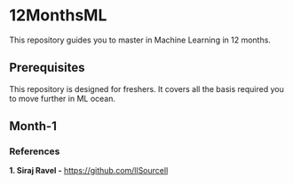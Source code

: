 # 12MonthsML
This repository guides you to master in Machine Learning in 12 months.

## Prerequisites

This repository is designed for freshers. It covers all the basis required you to move further in ML ocean. 


## Month-1

### References

**1. Siraj Ravel -** https://github.com/llSourcell



